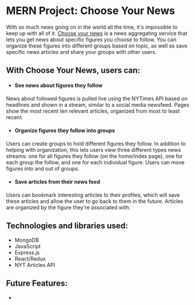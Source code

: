 # MERN Project: Choose Your News


With so much news going on in the world all the time, it's impossible to keep up with all of it.  [Choose your news](https://choose-your-news.onrender.com/index) is a news aggregating service that lets you get news about specific figures you choose to follow. You can organize these figures into different groups based on topic, as well as save specific news articles and share your groups with other users.


<!-- ![](images/WaterBnb_splash.png) -->



## With Choose Your News, users can:

- #### See news about figures they follow

News about followed figures is pulled live using the NYTimes API based on headlines and shown in a stream, similar to a social media newsfeed.  Pages show the most recent ten relevant articles, organized from most to least recent.

<!-- ![](images/listings_show_page.png) -->


- #### Organize figures they follow into groups

<!-- ![](images/reservation_form.png) -->

Users can create groups to hold different figures they follow.  In addition to helping with organization, this lets users view three different types news streams: one for all figures they follow (on the home/index page), one for each group the follow, and one for each individual figure.  Users can move figures into and out of groups.



- #### Save articles from their news feed

<!-- ![](images/Google_map.png) -->

Users can bookmark interesting articles to their profiles, which will save these articles and allow the user to go back to them in the future.  Articles are organized by the figure they're associated with.


<!-- ![](images/Google_map) -->



<!-- - #### See ratings and reviews; rate/review a property

![](images/reviews.png)

Users can read reviews of each listing, see ratings, and leave their own ratings/reviews.  This is *not* a full CRUD feature -- like AirBnb, WaterBnb doesn't allow users to delete or modify reviews, because it could create a conflict of interest.  Average rating is stored with each listing and dynamically recalculated whenever a user rates a property.  (For purposes of being a better demo, logged-in users can rate/review any property, but they can't rate/review the same property more than once in a day.) -->





<!-- ### This project also includes:
- Seed data
- A production README -->

## Technologies and libraries used:
- MongoDB
- JavaScript
- Express.js
- React/Redux
- NYT Articles API

<!-- ## Implementation Timeline:
-  -->

## Future Features:
- 
